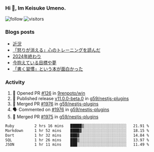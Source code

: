 ### Hi 👋, Im Keisuke Umeno.

<!--
**9renpoto/9renpoto** is a ✨ _special_ ✨ repository because its `README.md` (this file) appears on your GitHub profile.

Here are some ideas to get you started:

- 🔭 I’m currently working on ...
- 🌱 I’m currently learning ...
- 👯 I’m looking to collaborate on ...
- 🤔 I’m looking for help with ...
- 💬 Ask me about ...
- 📫 How to reach me: ...
- 😄 Pronouns: ...
- ⚡ Fun fact: ...
-->

![follow](https://img.shields.io/github/followers/9renpoto?label=Follow&style=social)
![visitors](https://komarev.com/ghpvc/?username=9renpoto&label=Profile%20views&color=0e75b6&style=flat)

### Blogs posts

<!-- BLOG-POST-LIST:START -->
- [近況](https://9renpoto.win/entry/2025/04/05/current_status)
- [「怒りが消える」心のトレーニングを読んだ](https://9renpoto.win/entry/2025/02/01/anger-management)
- [2024年終わり](https://9renpoto.win/entry/2024/12/31/2024-end)
- [今抱えている目標や夢](https://9renpoto.win/entry/2024/12/02/objective)
- [「書く習慣」という本が面白かった](https://9renpoto.win/entry/2024/11/11/leave_a_feeling_sad)
<!-- BLOG-POST-LIST:END -->

### Activity

<!--START_SECTION:activity-->
1. 💪 Opened PR [#126](https://github.com/9renpoto/win/pull/126) in [9renpoto/win](https://github.com/9renpoto/win)
2. 🚀 Published release [v11.0.0-beta.0](https://github.com/g59/nestjs-plugins/releases/tag/v11.0.0-beta.0) in [g59/nestjs-plugins](https://github.com/g59/nestjs-plugins)
3. 🎉 Merged PR [#1976](https://github.com/g59/nestjs-plugins/pull/1976) in [g59/nestjs-plugins](https://github.com/g59/nestjs-plugins)
4. 🗣 Commented on [#1976](https://github.com/g59/nestjs-plugins/pull/1976#issuecomment-3264925713) in [g59/nestjs-plugins](https://github.com/g59/nestjs-plugins)
5. 🎉 Merged PR [#1975](https://github.com/g59/nestjs-plugins/pull/1975) in [g59/nestjs-plugins](https://github.com/g59/nestjs-plugins)
<!--END_SECTION:activity-->

<!--START_SECTION:waka-->

```txt
Ruby         2 hrs 16 mins   █████▒░░░░░░░░░░░░░░░░░░░   21.91 %
Markdown     1 hr 52 mins    ████▓░░░░░░░░░░░░░░░░░░░░   18.15 %
Dart         1 hr 32 mins    ███▓░░░░░░░░░░░░░░░░░░░░░   14.84 %
SQL          1 hr 26 mins    ███▒░░░░░░░░░░░░░░░░░░░░░   13.97 %
JSON         1 hr 11 mins    ███░░░░░░░░░░░░░░░░░░░░░░   11.49 %
```

<!--END_SECTION:waka-->

